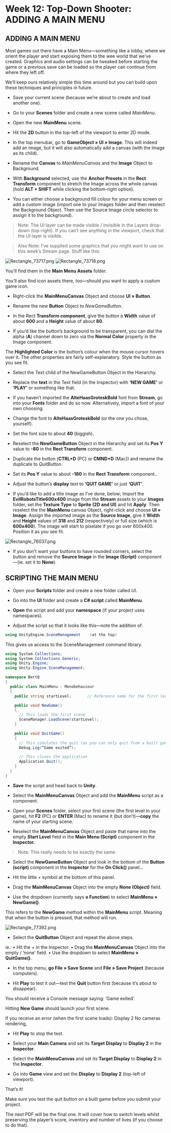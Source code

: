 # Week 12: Top-Down Shooter: ADDING A MAIN MENU

## ADDING A MAIN MENU

Most games out there have a Main Menu—something like a lobby, where we orient the player and start exposing them to the wee world that we’ve created. Graphics and audio settings can be tweaked before starting the game or a previous save can be loaded so the player can continue from where they left off.

We’ll keep ours relatively simple this time around but you can build upon these techniques and principles in future.

- 	Save your current scene (because we’re about to create and load another one).

- 	Go to your **Scenes** folder and create a new scene called _MainMenu_.

- 	Open the new **MainMenu** scene.

- 	Hit the **2D** button in the top-left of the viewport to enter 2D mode.

- 	In the top menubar, go to **GameObject » UI » Image**. This will indeed add an image,
but it will also automatically add a canvas (with the Image as its child).

-	Rename the **Canvas** to _MainMenuCanvas_ and the **Image** Object to Background.

- With **Background** selected, use the **Anchor Presets** in the **Rect Transform** component
to stretch the Image across the whole canvas (hold **ALT + SHIFT** while clicking the
bottom-right option).

-	You can either choose a background fill colour for your menu screen or add a custom
image (import one to your Images folder and then reselect the Background Object.
Then use the Source Image circle selector to assign it to the background).

>Note: The UI layer can be made visible / invisible in the Layers drop-down (top-right). If
you can’t see anything in the viewport, check that the UI layer is visible.

>Also Note: I’ve supplied some graphics that you might want to use on this week’s Stream
page. Stuff like this:

![Rectangle_73717.png](images/Rectangle_73717.png)  ![Rectangle_73718.png](images/Rectangle_73718.png)

You’ll find them in the **Main Menu Assets** folder.

You’ll also find icon assets there, too—should you want to apply a custom game icon.

- 	Right-click the **MainMenuCanvas** Object and choose **UI » Button**.

- 	Rename the new **Button** Object to _NewGameButton_.

- 	In the Rect **Transform component**, give the button a **Width** value of about **600** and
a **Height** value of about **80**.

-	If you’d like the button’s background to be transparent, you can dial the alpha (**A**) channel
down to zero via the **Normal Color** property in the Image component.

  The **Highlighted Color** is the button’s colour when the mouse cursor hovers over it.
The other properties are fairly self-explanatory. Style the button as you see fit.

- 	Select the Text child of the NewGameButton Object in the Hierarchy.

- 	Replace the **text** in the Text field (in the Inspector) with **‘NEW GAME’** or **‘PLAY’** or something like that.

-	If you haven’t imported the **AlteHaasGroteskBold** font from **Stream**, go into your **Fonts** folder and do so now. Alternatively, import a font of your own choosing.

-	Change the font to **AlteHaasGroteskBold** (or the one you chose, yourself).

-	Set the font size to about **40** (biggish).

- Reselect the **NewGameButton** Object in the Hierarchy and set its **Pos Y** value to **-80** in the **Rect Transform** component.

-	Duplicate the button (**CTRL+D** (PC) or **CMND+D** (Mac)) and rename the duplicate to
_QuitButton_.

-	Set its **Pos Y** value to about **-180** in the **Rect Transform** component..

- Adjust the button’s **display** text to **‘QUIT GAME’** or just **‘QUIT’**.

- If you’d like to add a title image as I’ve done, below; Import the **EvilRobotsTitle600x400**
image from the **Stream** assets to your **Images** folder, set the **Texture Type** to **Sprite**
**(2D and UI)** and hit **Apply**. Then reselect the the **MainMenu** canvas Object, right-click and
choose **UI » Image**. Assign the imported image as the **Source Image**, give it **Width** and
**Height** values of **318** and **212** (respectively) or full size (which is **600x400**). The image will
start to pixelate if you go over 600x400. Position it as you see fit.

![Rectangle_76037.png](images/Rectangle_76037.png)  

-	If you don’t want your buttons to have rounded corners, select the button and remove the
**Source Image** in the **Image (Script)** component—(ie. set it to **None**).


## SCRIPTING THE MAIN MENU

- Open your **Scripts** folder and create a new folder called _UI_.

-	Go into the **UI** folder and create a **C\# script** called **MainMenu**.

-	**Open** the script and add your **namespace** (if your project uses namespaces).

-	Adjust the script so that it looks like this—note the addition of:

```C#
using UnityEngine.SceneManagement    (at the top)
```

This gives us access to the SceneManagement command library.

```C#
using System.Collections;
using System.Collections.Generic;
using Unity.Engine;
using Unity.Engine.SceneManagement;

namespace BertQ
{
  public class MainMenu : Monobehaviour
  {
    public string startLevel;		// Reference name for the first level of the game

    public void NewGame()
    {
      // This loads the first scene
      SceneManager.LoadScene(startLevel);
    }

    public void QuitGame()
    {
      // This simulates the quit (as you can only quit from a built game)
      Debug.Log(“Game exited”);

      // This closes the application
      Application.Quit();
    }
  }
}
```

-	**Save** the script and head back to **Unity**.

-	Select the **MainMenuCanvas** Object and add the **MainMenu** script as a component.

-	Open your **Scenes** folder, select your first scene (the first level in your game), hit **F2** (PC) or **ENTER** (Mac) to rename it (but don’t)—**copy** the name of your starting scene.

-	Reselect the **MainMenuCanvas** Object and paste that name into the empty **Start Level** field
in the **Main Menu (Script)** component in the **Inspector.**

>Note: This really needs to be exactly the same.

-	Select the **NewGameButton** Object and look in the bottom of the **Button (script)**
component in the **Inspector** for the **On Click()** panel...

-	Hit the little + symbol at the bottom of this panel.

-	Drag the **MainMenuCanvas** Object into the empty **None (Object)** field.

-	Use the dropdown (currently says **o Function**) to select **MainMenu » NewGame()**.

  This refers to the **NewGame** method within the **MainMenu** script.
Meaning that when the button is pressed, that method will run.

![Rectangle_77392.png](images/Rectangle_77392.png)

-	Select the **QuitButton** Object and repeat the above steps.

  ie.:
          •	Hit the  +  in the Inspector.
          •	Drag the **MainMenuCanvas** Object into the empty / ‘none’ field.
          •	Use the dropdown to select **MainMenu » QuitGame()**.

-	In the top menu, **go File » Save Scene** and **File » Save Project** (because computers).

-	Hit **Play** to test it out—test the **Quit** button first (because it’s about to disappear).

  You should receive a Console message saying: ‘Game exited’.

  Hitting **New Game** should launch your first scene.

  If you receive an error (when the first scene loads): Display 2 No cameras rendering,

-	Hit **Play** to stop the test.

-	Select your **Main Camera** and set its **Target Display** to **Display 2** in the **Inspector**.

-	Select the **MainMenuCanvas** and set its **Target Display** to **Display 2** in the
**Inspector**.

-	Go into **Game** view and set the **Display** to **Display 2** (top-left of viewport).

That’s it!

Make sure you test the quit button on a built game before you submit your project.

The next PDF will be the final one. It will cover how to switch levels whilst preserving the player’s score, inventory and number of lives (if you choose to do that).
